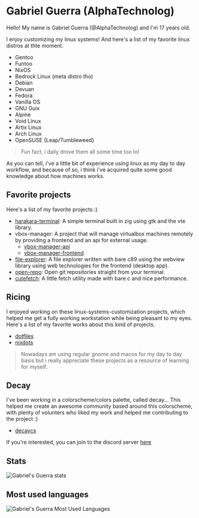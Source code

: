 # Gabriel Guerra (AlphaTechnolog)

Hello! My name is Gabriel Guerra (@AlphaTechnolog) and I'm 17 years old.

I enjoy customizing my linux systems! And here's a list of my favorite linux distros at thte moment.

- Gentoo
- Funtoo
- NixOS
- Bedrock Linux (meta distro tho)
- Debian
- Devuan
- Fedora
- Vanilla OS
- GNU Guix
- Alpine
- Void Linux
- Artix Linux
- Arch Linux
- OpenSUSE {Leap/Tumbleweed}

> Fun fact, i daily drove them all some time too lol

As you can tell, i've a little bit of experience using linux as my day to day workflow, and because of so, i think i've acquired quite some good knowledge about how machines works.

## Favorite projects

Here's a list of my favorite projects :)

- [harakara-terminal](https://github.com/alphatechnolog/harakara-terminal): A simple terminal built in zig using gtk and the vte library.
- vbox-manager: A project that will manage virtualbox machines remotely by providing a frontend and an api for external usage.
  - [vbox-manager-api](https://github.com/alphatechnolog/vbox-manager-api)
  - [vbox-manager-frontend](https://github.com/alphatechnolog/vbox-manager-frontend)
- [file-explorer](https://github.com/alphatechnolog/file-explorer): A file explorer written with bare c89 using the webview library using web technologies for the frontend (desktop app).
- [open-repo](https://github.com/alphatechnolog/open-repo): Open git repositories straight from your terminal.
- [cutefetch](https://github.com/alphatechnolog/cutefetch): A little fetch utility made with bare c and nice performance.

## Ricing

I enjoyed working on these linux-systems-customization projects, which helped me get a fully working workstation while being pleasant to my eyes. Here's a list of my favorite works about this kind of projects.

- [dotfiles](https://github.com/AlphaTechnolog/dotfiles)
- [nixdots](https://github.com/AlphaTechnolog/nixdots)

> Nowadays am using regular gnome and macos for my day to day basis but i really appreciate these projects as a resource of learning for myself.

## Decay

I've been working in a colorscheme/colors palette, called decay... This helped me create an awesome community based around this colorscheme, with plenty of volunters who liked my work and helped me contributing to the project :)

- [decaycs](https://github.com/decaycs)

If you're interested, you can join to the discord server [here](https://discord.gg/87duqCjx)

## Stats

![Gabriel's Guerra stats](https://github-readme-stats.vercel.app/api?username=AlphaTechnolog&show_icons=true&theme=react&include_all_commits=true)

## Most used languages

![Gabriel's Guerra Most Used Languages](https://github-readme-stats.vercel.app/api/top-langs/?username=AlphaTechnolog&theme=react&layout=compact&hide=HTML)
